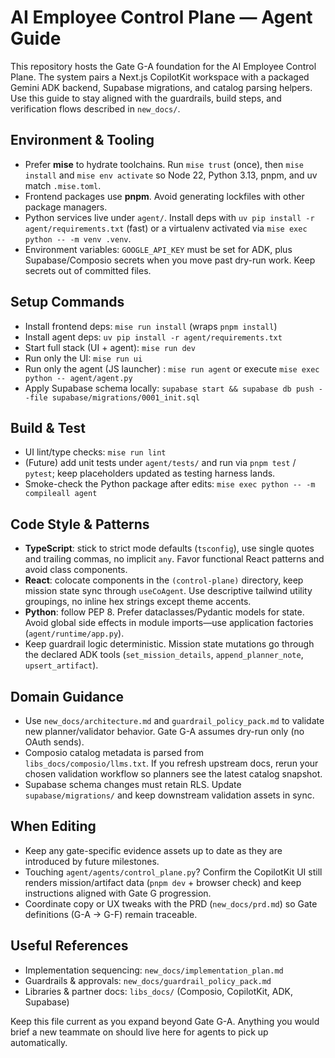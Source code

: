 # AI Employee Control Plane — Agent Guide

This repository hosts the Gate G-A foundation for the AI Employee Control Plane. The system pairs a Next.js CopilotKit workspace with a packaged Gemini ADK backend, Supabase migrations, and catalog parsing helpers. Use this guide to stay aligned with the guardrails, build steps, and verification flows described in `new_docs/`.

## Environment & Tooling
- Prefer **mise** to hydrate toolchains. Run `mise trust` (once), then `mise install` and `mise env activate` so Node 22, Python 3.13, pnpm, and uv match `.mise.toml`.
- Frontend packages use **pnpm**. Avoid generating lockfiles with other package managers.
- Python services live under `agent/`. Install deps with `uv pip install -r agent/requirements.txt` (fast) or a virtualenv activated via `mise exec python -- -m venv .venv`.
- Environment variables: `GOOGLE_API_KEY` must be set for ADK, plus Supabase/Composio secrets when you move past dry-run work. Keep secrets out of committed files.

## Setup Commands
- Install frontend deps: `mise run install` (wraps `pnpm install`)
- Install agent deps: `uv pip install -r agent/requirements.txt`
- Start full stack (UI + agent): `mise run dev`
- Run only the UI: `mise run ui`
- Run only the agent (JS launcher) : `mise run agent` or execute `mise exec python -- agent/agent.py`
- Apply Supabase schema locally: `supabase start && supabase db push --file supabase/migrations/0001_init.sql`

## Build & Test
- UI lint/type checks: `mise run lint`
- (Future) add unit tests under `agent/tests/` and run via `pnpm test` / `pytest`; keep placeholders updated as testing harness lands.
- Smoke-check the Python package after edits: `mise exec python -- -m compileall agent`

## Code Style & Patterns
- **TypeScript**: stick to strict mode defaults (`tsconfig`), use single quotes and trailing commas, no implicit `any`. Favor functional React patterns and avoid class components.
- **React**: colocate components in the `(control-plane)` directory, keep mission state sync through `useCoAgent`. Use descriptive tailwind utility groupings, no inline hex strings except theme accents.
- **Python**: follow PEP 8. Prefer dataclasses/Pydantic models for state. Avoid global side effects in module imports—use application factories (`agent/runtime/app.py`).
- Keep guardrail logic deterministic. Mission state mutations go through the declared ADK tools (`set_mission_details`, `append_planner_note`, `upsert_artifact`).

## Domain Guidance
- Use `new_docs/architecture.md` and `guardrail_policy_pack.md` to validate new planner/validator behavior. Gate G-A assumes dry-run only (no OAuth sends).
- Composio catalog metadata is parsed from `libs_docs/composio/llms.txt`. If you refresh upstream docs, rerun your chosen validation workflow so planners see the latest catalog snapshot.
- Supabase schema changes must retain RLS. Update `supabase/migrations/` and keep downstream validation assets in sync.

## When Editing
- Keep any gate-specific evidence assets up to date as they are introduced by future milestones.
- Touching `agent/agents/control_plane.py`? Confirm the CopilotKit UI still renders mission/artifact data (`pnpm dev` + browser check) and keep instructions aligned with Gate G progression.
- Coordinate copy or UX tweaks with the PRD (`new_docs/prd.md`) so Gate definitions (G-A → G-F) remain traceable.

## Useful References
- Implementation sequencing: `new_docs/implementation_plan.md`
- Guardrails & approvals: `new_docs/guardrail_policy_pack.md`
- Libraries & partner docs: `libs_docs/` (Composio, CopilotKit, ADK, Supabase)

Keep this file current as you expand beyond Gate G-A. Anything you would brief a new teammate on should live here for agents to pick up automatically.
